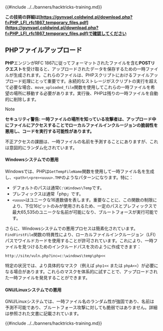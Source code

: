 {{#include ../../banners/hacktricks-training.md}}

**この技術の詳細は[https://gynvael.coldwind.pl/download.php?f=PHP_LFI_rfc1867_temporary_files.pdf](https://gynvael.coldwind.pl/download.php?f=PHP_LFI_rfc1867_temporary_files.pdf)で確認してください**

## **PHPファイルアップロード**

**PHP**エンジンがRFC 1867に従ってフォーマットされたファイルを含む**POSTリクエスト**を受け取ると、アップロードされたデータを保存するための一時ファイルが生成されます。これらのファイルは、PHPスクリプトにおけるファイルアップロード処理にとって重要です。永続的なストレージがスクリプトの実行を超えて必要な場合、`move_uploaded_file`関数を使用してこれらの一時ファイルを希望の場所に移動する必要があります。実行後、PHPは残りの一時ファイルを自動的に削除します。

> [!NOTE]
> **セキュリティ警告: 一時ファイルの場所を知っている攻撃者は、アップロード中にファイルにアクセスすることでローカルファイルインクルージョンの脆弱性を悪用し、コードを実行する可能性があります。**

不正アクセスの課題は、一時ファイルの名前を予測することにありますが、これは意図的にランダム化されています。

#### Windowsシステムでの悪用

Windowsでは、PHPは`GetTempFileName`関数を使用して一時ファイル名を生成し、`<path>\<pre><uuuu>.TMP`のようなパターンになります。特に：

- デフォルトのパスは通常`C:\Windows\Temp`です。
- プレフィックスは通常「php」です。
- `<uuuu>`はユニークな16進数値を表します。重要なことに、この関数の制限により、下位16ビットのみが使用されるため、一定のパスとプレフィックスで最大65,535のユニークな名前が可能になり、ブルートフォースが実行可能です。

さらに、Windowsシステムでの悪用プロセスは簡素化されています。`FindFirstFile`関数の特異性により、ローカルファイルインクルージョン（LFI）パスでワイルドカードを使用することが許可されています。これにより、一時ファイルを見つけるためのインクルードパスを次のように作成できます：
```
http://site/vuln.php?inc=c:\windows\temp\php<<
```
特定の状況では、より具体的なマスク（例えば `php1<<` または `phpA<<`）が必要になる場合があります。これらのマスクを体系的に試すことで、アップロードされた一時ファイルを発見することができます。

#### GNU/Linuxシステムでの悪用

GNU/Linuxシステムでは、一時ファイル名のランダム性が強固であり、名前は予測不可能であり、ブルートフォース攻撃に対しても脆弱ではありません。詳細は参照された文書に記載されています。

{{#include ../../banners/hacktricks-training.md}}
